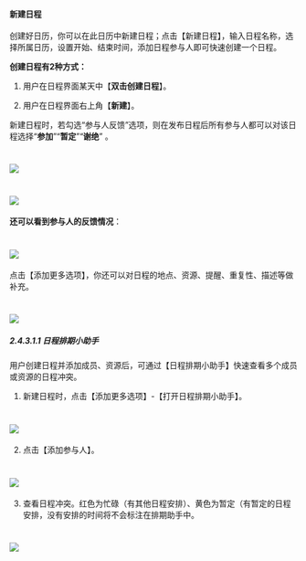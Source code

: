 #### 新建日程

创建好日历，你可以在此日历中新建日程；点击【新建日程】，输入日程名称，选择所属日历，设置开始、结束时间，添加日程参与人即可快速创建一个日程。

**创建日程有2种方式：**

1) 用户在日程界面某天中【**双击创建日程**】。

2) 用户在日程界面右上角【**新建**】。

新建日程时，若勾选“参与人反馈”选项，则在发布日程后所有参与人都可以对该日程选择“**参加**”“**暂定**”“**谢绝**” 。
# ![](/assets/4.3.1新建日程.png)

# ![](/assets/4.3.1新建日程2.png)

**还可以看到参与人的反馈情况**：

# ![](/assets/4.3.1新建日程-参与人反馈.png)

点击【添加更多选项】，你还可以对日程的地点、资源、提醒、重复性、描述等做补充。

# ![](/assets/4.3.1新建日程-点击更多选项4.png)

##### 2.4.3.1.1 日程排期小助手

用户创建日程并添加成员、资源后，可通过【日程排期小助手】快速查看多个成员或资源的日程冲突。

1) 新建日程时，点击【添加更多选项】-【打开日程排期小助手】。

# ![](/assets/4.3.1.1打开日程排期小助手.png)

2) 点击【添加参与人】。

# ![](/assets/4.3.1.1点击添加参与人.png)

3) 查看日程冲突。红色为忙碌（有其他日程安排）、黄色为暂定（有暂定的日程安排，没有安排的时间将不会标注在排期助手中。

# ![](/assets/4.3.1.1查看日程冲突.png)
